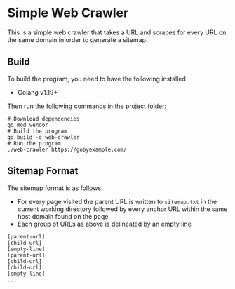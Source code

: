 # Simple Web Crawler

This is a simple web crawler that takes a URL and scrapes for every URL on the same domain in order to generate a
sitemap.

## Build

To build the program, you need to have the following installed

- Golang v1.19+

Then run the following commands in the project folder:

```shell
# Download dependencies
go mod vendor
# Build the program
go build -o web-crawler
# Run the program
./web-crawler https://gobyexample.com/
```
## Sitemap Format

The sitemap format is as follows:

- For every page visited the parent URL is written to `sitemap.txt` in the current working directory followed by every anchor URL within the same host domain found on the page
- Each group of URLs as above is delineated by an empty line
```text
[parent-url]
[child-url]
[empty-line]
[parent-url]
[child-url]
[child-url]
[empty-line]
...
```

